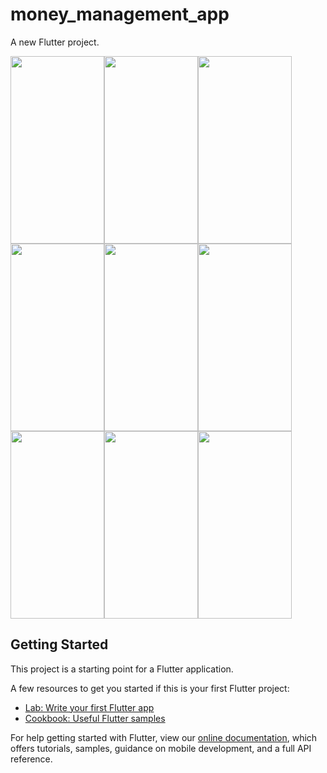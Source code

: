 # money_management_app

A new Flutter project.
<table>
  <tr>
<img src="https://user-images.githubusercontent.com/69633823/90268622-eb17ce80-de74-11ea-9400-b0c1a179d290.jpeg" width="150" height="300"><img src="https://user-images.githubusercontent.com/69633823/90268635-f2d77300-de74-11ea-8ba9-c5e68eccf671.jpeg" width="150" height="300"></tr>
<tr><img src="https://user-images.githubusercontent.com/69633823/90268635-f2d77300-de74-11ea-8ba9-c5e68eccf671.jpeg" width="150" height="300">
<img src="https://user-images.githubusercontent.com/69633823/90268691-097dca00-de75-11ea-80e0-a0c9b64ec8d0.jpeg" width="150" height="300"></tr>
<tr><img src="https://user-images.githubusercontent.com/69633823/90268700-0c78ba80-de75-11ea-8ef4-505e43be5b8e.jpeg" width="150" height="300">
<img src="https://user-images.githubusercontent.com/69633823/90268713-0edb1480-de75-11ea-9552-e0fb09bcedbd.jpeg" width="150" height="300">
<img src="https://user-images.githubusercontent.com/69633823/90268737-169ab900-de75-11ea-8197-43b63823e2be.jpeg" width="150" height="300"></tr>
<tr><img src="https://user-images.githubusercontent.com/69633823/90268741-18fd1300-de75-11ea-9f84-ad506154a4df.jpeg" width="150" height="300">
<img src="https://user-images.githubusercontent.com/69633823/90268747-1ac6d680-de75-11ea-8497-47b3642f1be9.jpeg" width="150" height="300"></tr>


## Getting Started

This project is a starting point for a Flutter application.

A few resources to get you started if this is your first Flutter project:

- [Lab: Write your first Flutter app](https://flutter.dev/docs/get-started/codelab)
- [Cookbook: Useful Flutter samples](https://flutter.dev/docs/cookbook)

For help getting started with Flutter, view our
[online documentation](https://flutter.dev/docs), which offers tutorials,
samples, guidance on mobile development, and a full API reference.
